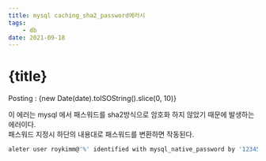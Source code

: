 ```yaml
---
title: mysql caching_sha2_password에러시
tags: 
    - db
date: 2021-09-18
---
```

# {title}
Posting : {new Date(date).toISOString().slice(0, 10)}

<div class="markdown-body">

이 에러는 mysql 에서 패스워드를 sha2방식으로 암호화 하지 않았기 때문에 발생하는 에러이다.   
패스워드 지정시 하단의 내용대로 패스워드를 변환하면 작동된다.   

```bash
aleter user roykimm@'%' identified with mysql_native_password by '12345';
```

</div>